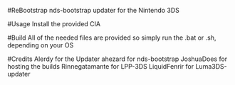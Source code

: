 #ReBootstrap
nds-bootstrap updater for the Nintendo 3DS

#Usage
Install the provided CIA

#Build
All of the needed files are provided so simply run the .bat or .sh, depending on your OS

#Credits
Alerdy for the Updater
ahezard for nds-bootstrap
JoshuaDoes for hosting the builds
Rinnegatamante for LPP-3DS
LiquidFenrir for Luma3DS-updater